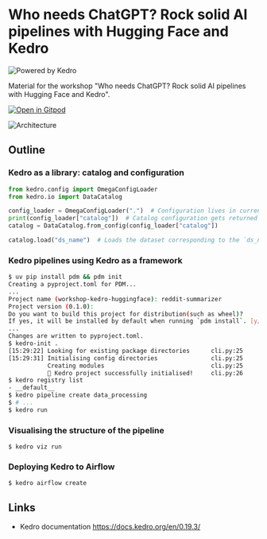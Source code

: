 # Who needs ChatGPT? Rock solid AI pipelines with Hugging Face and Kedro

![Powered by Kedro](https://img.shields.io/badge/powered_by-kedro-ffc900?logo=kedro)

Material for the workshop "Who needs ChatGPT? Rock solid AI pipelines with Hugging Face and Kedro".

[![Open in Gitpod](https://gitpod.io/button/open-in-gitpod.svg)](https://gitpod.io/#https://github.com/astrojuanlu/workshop-kedro-huggingface/)

![Architecture](./kedro-hf.png)

## Outline

### Kedro as a library: catalog and configuration

```python
from kedro.config import OmegaConfigLoader
from kedro.io import DataCatalog

config_loader = OmegaConfigLoader(".")  # Configuration lives in current directory
print(config_loader["catalog"])  # Catalog configuration gets returned as a dictionary
catalog = DataCatalog.from_config(config_loader["catalog"])

catalog.load("ds_name")  # Loads the dataset corresponding to the `ds_name` entry in `catalog.yml`
```

### Kedro pipelines using Kedro as a framework

```bash
$ uv pip install pdm && pdm init
Creating a pyproject.toml for PDM...
...
Project name (workshop-kedro-huggingface): reddit-summarizer   
Project version (0.1.0): 
Do you want to build this project for distribution(such as wheel)?
If yes, it will be installed by default when running `pdm install`. [y/n] (n): y
...
Changes are written to pyproject.toml.
$ kedro-init .
[15:29:22] Looking for existing package directories      cli.py:25
[15:29:31] Initialising config directories               cli.py:25
           Creating modules                              cli.py:25
           🔶 Kedro project successfully initialised!     cli.py:26
$ kedro registry list
- __default__
$ kedro pipeline create data_processing
$ # ...
$ kedro run
```

### Visualising the structure of the pipeline

```
$ kedro viz run
```

### Deploying Kedro to Airflow

```
$ kedro airflow create
```

## Links

- Kedro documentation https://docs.kedro.org/en/0.19.3/
